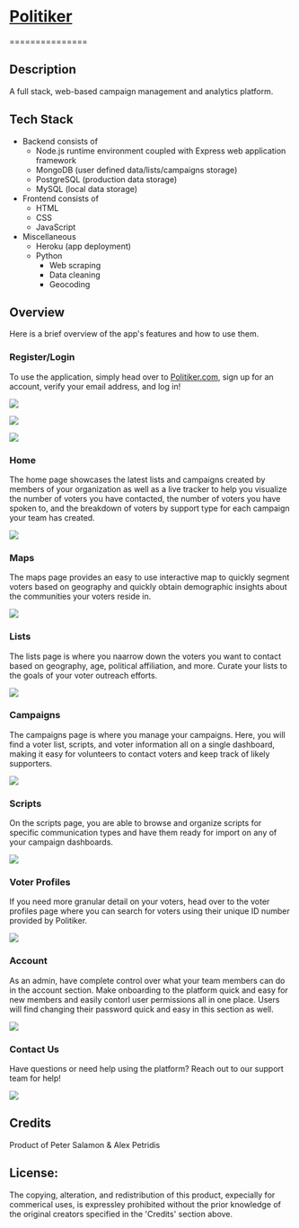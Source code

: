 # [Politiker](https://politiker-web-app.herokuapp.com/Politiker/login)
===============	

## Description
A full stack, web-based campaign management and analytics platform.

## Tech Stack
* Backend consists of 
   * Node.js runtime environment coupled with Express web application framework
   * MongoDB (user defined data/lists/campaigns storage)
   * PostgreSQL (production data storage)
   * MySQL (local data storage)
* Frontend consists of 
   * HTML
   * CSS
   * JavaScript
* Miscellaneous
	* Heroku (app deployment)
	* Python
		* Web scraping
		* Data cleaning
		* Geocoding
 
## Overview

Here is a brief overview of the app's features and how to use them. 

### Register/Login

To use the application, simply head over to [Politiker.com](https://politiker-web-app.herokuapp.com/Politiker/login), sign up for an account, verify your email address, and log in!

![](public/img/register.png)

![](public/img/confirm_email_.png)

![](public/img/login.png)

### Home

The home page showcases the latest lists and campaigns created by members of your organization as well as a live tracker to help you visualize the number of voters you have contacted, the number of voters you have spoken to, and the breakdown of voters by support type for each campaign your team has created. 

![](public/img/home.gif)

### Maps

The maps page provides an easy to use interactive map to quickly segment voters based on geography and quickly obtain demographic insights about the communities your voters reside in.

![](public/img/maps.gif)

### Lists

The lists page is where you naarrow down the voters you want to contact based on geography, age, political affiliation, and more. Curate your lists to the goals of your voter outreach efforts.

![](public/img/lists.gif)

### Campaigns

The campaigns page is where you manage your campaigns. Here, you will find a voter list, scripts, and voter information all on a single dashboard, making it easy for volunteers to contact voters and keep track of likely supporters.

![](public/img/campaigns.gif)

### Scripts

On the scripts page, you are able to browse and organize scripts for specific communication types and have them ready for import on any of your campaign dashboards.

![](public/img/scripts.png)

### Voter Profiles

If you need more granular detail on your voters, head over to the voter profiles page where you can search for voters using their unique ID number provided by Politiker. 

![](public/img/voter_profile.png)

### Account

As an admin, have complete control over what your team members can do in the account section. Make onboarding to the platform quick and easy for new members and easily contorl user permissions all in one place. Users will find changing their password quick and easy in this section as well.  

![](public/img/account.png)

### Contact Us

Have questions or need help using the platform? Reach out to our support team for help!

![](public/img/contact.png)

## Credits 
Product of Peter Salamon & Alex Petridis

## License: 
The copying, alteration, and redistribution of this product, expecially for commerical uses, is expressley prohibited without the prior knowledge of the original creators specified in the 'Credits' section above.
